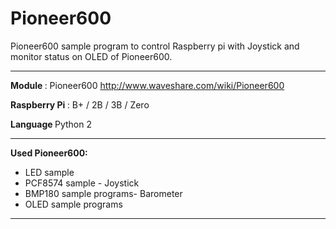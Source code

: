 # Pioneer600

Pioneer600 sample program to control Raspberry pi with Joystick and monitor status on OLED of Pioneer600. 

---------------

<b>Module </b>: Pioneer600
http://www.waveshare.com/wiki/Pioneer600

<b>Raspberry Pi </b>: B+ / 2B / 3B / Zero

<b>Language </b> Python 2 

--------------

<b>Used Pioneer600:</b>

  * LED sample
  * PCF8574 sample - Joystick
  * BMP180 sample programs- Barometer
  * OLED sample programs
  
----------------



